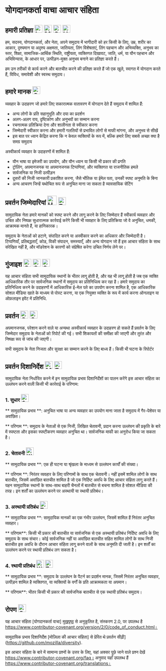 # योगदानकर्ता वाचा आचार संहिता

## हमारी प्रतिज्ञा <img src="https://raw.githubusercontent.com/Tarikul-Islam-Anik/Animated-Fluent-Emojis/master/Emojis/Objects/Laptop.png" alt="Laptop" width="25" height="25" /> <img src="https://raw.githubusercontent.com/Tarikul-Islam-Anik/Animated-Fluent-Emojis/master/Emojis/Objects/Maracas.png" alt="Maracas" width="25" height="25" /> <img src="https://raw.githubusercontent.com/Tarikul-Islam-Anik/Animated-Fluent-Emojis/master/Emojis/Symbols/Check%20Mark%20Button.png" alt="Check Mark Button" width="25" height="25" /> <img src="https://raw.githubusercontent.com/Tarikul-Islam-Anik/Animated-Fluent-Emojis/master/Emojis/Hand%20gestures/Handshake.png" alt="Handshake" width="25" height="25" />

हम, सदस्य, योगदानकर्ता, और नेता, अपने समुदाय में भागीदारी को हर किसी के लिए,
उम्र, शरीर का आकार, दृश्यमान या अदृश्य अक्षमता, जातियता, लिंग विशेषताएं, लिंग पहचान और अभिव्यक्ति,
अनुभव का स्तर, शिक्षा, सामाजिक-आर्थिक स्थिति, राष्ट्रीयता, व्यक्तिगत दिखावट, जाति, धर्म, या यौन पहचान
और अभिविन्यास, के आधार पर, उत्पीड़न-मुक्त अनुभव बनाने का प्रतिज्ञा करते हैं।

हम उन तरीकों से कार्य करने और बातचीत करने की प्रतिज्ञा करते हैं जो एक खुले, स्वागत में योगदान करते हैं,
विविध, समावेशी और स्वस्थ समुदाय।

## हमारे मानक <img src="https://raw.githubusercontent.com/Tarikul-Islam-Anik/Animated-Fluent-Emojis/master/Emojis/Objects/Open%20Book.png" alt="Open Book" width="25" height="25" />

व्यवहार के उदाहरण जो हमारे लिए सकारात्मक वातावरण में योगदान देते हैं
समुदाय में शामिल हैं:

* अन्य लोगों के प्रति सहानुभूति और दया का प्रदर्शन
* अलग-अलग राय, दृष्टिकोण और अनुभवों का सम्मान करना
* रचनात्मक प्रतिक्रिया देना और शालीनता से स्वीकार करना
* जिम्मेदारी स्वीकार करना और हमारी गलतियों से प्रभावित लोगों से माफी मांगना,
  और अनुभव से सीखें
* इस बात पर ध्यान केंद्रित करना कि न केवल व्यक्तियों के रूप में, बल्कि हमारे लिए सबसे अच्छा क्या है
  समग्र समुदाय

अस्वीकार्य व्यवहार के उदाहरणों में शामिल हैं:

* यौन भाषा या इमेजरी का उपयोग, और यौन ध्यान या
  किसी भी प्रकार की प्रगति
* ट्रोलिंग, अपमानजनक या अपमानजनक टिप्पणियां, और व्यक्तिगत या राजनीतिक हमले
* सार्वजनिक या निजी उत्पीड़न
* दूसरों की निजी जानकारी प्रकाशित करना, जैसे भौतिक या ईमेल
  पता, उनकी स्पष्ट अनुमति के बिना
* अन्य आचरण जिन्हें यथोचित रूप से अनुचित माना जा सकता है
  व्यावसायिक सेटिंग


## प्रवर्तन जिम्मेदारियां <img src="https://raw.githubusercontent.com/Tarikul-Islam-Anik/Animated-Fluent-Emojis/master/Emojis/Symbols/Hamsa.png" alt="Hamsa" width="30" height="30" /> <img src="https://raw.githubusercontent.com/Tarikul-Islam-Anik/Animated-Fluent-Emojis/master/Emojis/Hand%20gestures/Eyes.png" alt="Eyes" width="25" height="25" />

सामुदायिक नेता हमारे मानकों को स्पष्ट करने और लागू करने के लिए जिम्मेदार हैं
स्वीकार्य व्यवहार और उचित और निष्पक्ष सुधारात्मक कार्रवाई करेंगे
किसी भी व्यवहार के लिए प्रतिक्रिया जो वे अनुचित, धमकी, आक्रामक मानते हैं,
या हानिकारक।

समुदाय के नेताओं को हटाने, संपादित करने या अस्वीकार करने का अधिकार और जिम्मेदारी है।
टिप्पणियाँ, प्रतिबद्धताएँ, कोड, विकी संपादन, समस्याएँ, और अन्य योगदान जो हैं
इस आचार संहिता के साथ संरेखित नहीं है, और मॉडरेशन के कारणों को संप्रेषित करेगा
उचित निर्णय लेने पर।

## गुंजाइश <img src="https://raw.githubusercontent.com/Tarikul-Islam-Anik/Animated-Fluent-Emojis/master/Emojis/Travel%20and%20places/Globe%20Showing%20Americas.png" alt="Globe Showing Americas" width="25" height="25" /> <img src="https://raw.githubusercontent.com/Tarikul-Islam-Anik/Animated-Fluent-Emojis/master/Emojis/Travel%20and%20places/Globe%20Showing%20Asia-Australia.png" alt="Globe Showing Asia-Australia" width="25" height="25" /> <img src="https://raw.githubusercontent.com/Tarikul-Islam-Anik/Animated-Fluent-Emojis/master/Emojis/Travel%20and%20places/Globe%20Showing%20Europe-Africa.png" alt="Globe Showing Europe-Africa" width="25" height="25" />

यह आचार संहिता सभी सामुदायिक स्थानों के भीतर लागू होती है, और यह भी लागू होती है जब
एक व्यक्ति आधिकारिक तौर पर सार्वजनिक स्थानों में समुदाय का प्रतिनिधित्व कर रहा है।
हमारे समुदाय का प्रतिनिधित्व करने के उदाहरणों में आधिकारिक ई-मेल पते का उपयोग करना शामिल है,
एक आधिकारिक सोशल मीडिया खाते के माध्यम से पोस्ट करना, या एक नियुक्त व्यक्ति के रूप में कार्य करना
ऑनलाइन या ऑफ़लाइन इवेंट में प्रतिनिधि.

## प्रवर्तन <img src="https://raw.githubusercontent.com/Tarikul-Islam-Anik/Animated-Fluent-Emojis/master/Emojis/Travel%20and%20places/Comet.png" alt="Comet" width="25" height="25" /> <img src="https://raw.githubusercontent.com/Tarikul-Islam-Anik/Animated-Fluent-Emojis/master/Emojis/Travel%20and%20places/Oncoming%20Police%20Car.png" alt="Oncoming Police Car" width="25" height="25" />

अपमानजनक, परेशान करने वाले या अन्यथा अस्वीकार्य व्यवहार के उदाहरण हो सकते हैं
प्रवर्तन के लिए जिम्मेदार समुदाय के नेताओं को रिपोर्ट की गई।
सभी शिकायतों की समीक्षा की जाएगी और तुरंत और निष्पक्ष रूप से जांच की जाएगी।

सभी समुदाय के नेता निजता और सुरक्षा का सम्मान करने के लिए बाध्य हैं।
किसी भी घटना के रिपोर्टर

## प्रवर्तन दिशानिर्देश <img src="https://raw.githubusercontent.com/Tarikul-Islam-Anik/Animated-Fluent-Emojis/master/Emojis/People/Man%20Police%20Officer.png" alt="Man Police Officer" width="25" height="25" /> <img src="https://raw.githubusercontent.com/Tarikul-Islam-Anik/Animated-Fluent-Emojis/master/Emojis/Hand%20gestures/Eye.png" alt="Eye" width="25" height="25" />

सामुदायिक नेता निर्धारित करने में इन सामुदायिक प्रभाव दिशानिर्देशों का पालन करेंगे
इस आचार संहिता का उल्लंघन करने वाली किसी भी कार्रवाई के परिणाम:

### 1. सुधार <img src="https://raw.githubusercontent.com/Tarikul-Islam-Anik/Animated-Fluent-Emojis/master/Emojis/Symbols/Cross%20Mark.png" alt="Cross Mark" width="25" height="25" />

** सामुदायिक प्रभाव **: अनुचित भाषा या अन्य व्यवहार का उपयोग माना जाता है
समुदाय में गैर-पेशेवर या अवांछित।

** परिणाम **: समुदाय के नेताओं से एक निजी, लिखित चेतावनी, प्रदान करना
उल्लंघन की प्रकृति के बारे में स्पष्टता और इसका स्पष्टीकरण
व्यवहार अनुचित था। सार्वजनिक माफी का अनुरोध किया जा सकता है।

### 2. चेतावनी <img src="https://raw.githubusercontent.com/Tarikul-Islam-Anik/Animated-Fluent-Emojis/master/Emojis/Symbols/Warning.png" alt="Warning" width="25" height="25" />

** सामुदायिक प्रभाव **: एक ही घटना या श्रृंखला के माध्यम से उल्लंघन
कार्यों की संख्या।

** परिणाम **: निरंतर व्यवहार के लिए परिणामों के साथ एक चेतावनी। नहीं
इसमें शामिल लोगों के साथ बातचीत, जिसमें अवांछित बातचीत शामिल है
जो एक निर्दिष्ट अवधि के लिए आचार संहिता लागू करते हैं। यहन
सामुदायिक स्थानों के साथ-साथ बाहरी चैनलों में बातचीत से बचना शामिल है
सोशल मीडिया की तरह। इन शर्तों का उल्लंघन करने पर अस्थायी या
स्थायी प्रतिबंध।

### 3. अस्थायी प्रतिबंध <img src="https://raw.githubusercontent.com/Tarikul-Islam-Anik/Animated-Fluent-Emojis/master/Emojis/Symbols/Triangular%20Flag.png" alt="Triangular Flag" width="25" height="25" />

** सामुदायिक प्रभाव **: सामुदायिक मानकों का एक गंभीर उल्लंघन, जिसमें शामिल हैं
निरंतर अनुचित व्यवहार।

** परिणाम**: किसी भी प्रकार की बातचीत या सार्वजनिक से एक अस्थायी प्रतिबंध
निर्दिष्ट अवधि के लिए समुदाय के साथ संचार। कोई सार्वजनिक नहीं या
अवांछित बातचीत सहित शामिल लोगों के साथ निजी बातचीत
इस अवधि के दौरान आचार संहिता लागू करने वालों के साथ अनुमति दी जाती है।
इन शर्तों का उल्लंघन करने पर स्थायी प्रतिबंध लग सकता है।

### 4. स्थायी प्रतिबंध <img src="https://raw.githubusercontent.com/Tarikul-Islam-Anik/Animated-Fluent-Emojis/master/Emojis/Hand%20gestures/Waving%20Hand.png" alt="Waving Hand" width="25" height="25" /> <img src="https://raw.githubusercontent.com/Tarikul-Islam-Anik/Animated-Fluent-Emojis/master/Emojis/Hand%20gestures/Thumbs%20Down.png" alt="Thumbs Down" width="25" height="25" />

** सामुदायिक प्रभाव **: समुदाय के उल्लंघन के पैटर्न का प्रदर्शन
मानक, जिसमें निरंतर अनुचित व्यवहार, उत्पीड़न शामिल है
व्यक्तिगत, या व्यक्तियों के वर्गों के प्रति आक्रामकता या अपमान।

** परिणाम**: भीतर किसी भी प्रकार की सार्वजनिक बातचीत से एक स्थायी प्रतिबंध
समुदाय।

## रोपण <img src="https://raw.githubusercontent.com/Tarikul-Islam-Anik/Animated-Fluent-Emojis/master/Emojis/Hand%20gestures/Clapping%20Hands.png" alt="Clapping Hands" width="25" height="25" />

यह आचार संहिता [योगदानकर्ता वाचा] [मुखपृष्ठ] से अनुकूलित है,
संस्करण 2.0, पर उपलब्ध है
https://www.contributor-covenant.org/version/2/0/code_of_conduct.html।

सामुदायिक प्रभाव दिशानिर्देश [मोज़िला की आचार संहिता] से प्रेरित थे
प्रवर्तन सीढ़ी](https://github.com/mozilla/diversity).

[मुखपृष्ठ]: https://www.contributor-covenant.org

इस आचार संहिता के बारे में सामान्य प्रश्नों के उत्तर के लिए, यहां अक्सर पूछे जाने वाले प्रश्न देखें
https://www.contributor-covenant.org/faq। अनुवाद यहाँ उपलब्ध हैं
https://www.contributor-covenant.org/translations।
